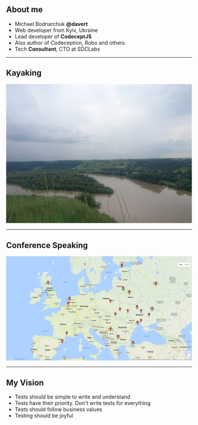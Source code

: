 
##  About me 

* Michael Bodnarchuk **@davert**
* Web developer from Kyiv, Ukraine
* Lead developer of **CodeceptJS**
* Also author of Codeception, Robo and others
* Tech **Consultant**, CTO at SDCLabs 


---

## Kayaking

![](img/dnister.jpg)

---

## Conference Speaking

![](img/map.png)

---

## My Vision

* Tests should be simple to write and understand
* Tests have their priority. Don't write tests for everything
* Tests should follow business values
* Testing should be joyful